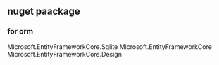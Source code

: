 ## nuget paackage 
### for orm 
Microsoft.EntityFrameworkCore.Sqlite 
Microsoft.EntityFrameworkCore 
Microsoft.EntityFrameworkCore.Design 
